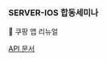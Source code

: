 ### SERVER-IOS 합동세미나

:star2: 쿠팡 앱 리뉴얼 


[API 문서](#https://github.com/sopt-26-joint-seminar/Sever-X-iOS-Seminar/wiki)